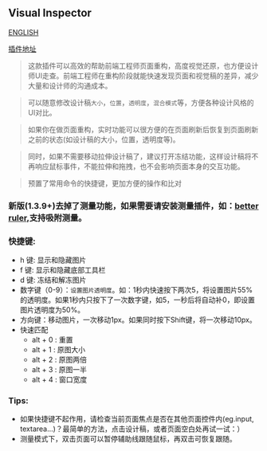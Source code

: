 ## Visual Inspector
[ENGLISH](https://github.com/gp5251/visual_inspector/blob/master/README.en.md)

[插件地址](https://chrome.google.com/webstore/detail/visual-inspector%E5%89%8D%E7%AB%AF%E9%87%8D%E6%9E%84%20%E8%A7%86%E8%A7%89%E8%B5%B0%E6%9F%A5/jgimcbonbekgeahallgcmiibdidjeeim)

> 这款插件可以高效的帮助前端工程师页面重构，高度视觉还原，也方便设计师UI走查。前端工程师在重构阶段就能快速发现页面和视觉稿的差异，减少大量和设计师的沟通成本。

> 可以随意修改设计稿`大小`，`位置`，`透明度`，`混合模式`等，方便各种设计风格的UI对比。

> 如果你在做页面重构，实时功能可以很方便的在页面刷新后恢复到页面刷新之前的状态(如设计稿的大小，位置，透明度等)。

> 同时，如果不需要移动拉伸设计稿了，建议打开冻结功能，这样设计稿将不再响应鼠标事件，不能拉伸和拖拽，也不会影响页面本身的交互功能。

> 预置了常用命令的快捷键，更加方便的操作和比对

### 新版(1.3.9+)去掉了测量功能，如果需要请安装测量插件，如：[better ruler](https://chrome.google.com/webstore/detail/better-ruler/ilcnadaaninblgbekoaihdhoiecaflie),支持吸附测量。

### 快捷键:

- h 键: 显示和隐藏图片
- f 键: 显示和隐藏底部工具栏
- d 键: 冻结和解冻图片
- 数字键（0-9）：`设置图片透明度`。如：1秒内快速按下两次5，将设置图片55%的透明度。如果1秒内只按下了一次数字键，如5，一秒后将自动补0，即设置图片透明度为50%。
- 方向键：移动图片，一次移动1px。如果同时按下Shift键，将一次移动10px。
- 快速匹配
    - alt + 0 : 重置
    - alt + 1 : 原图大小
    - alt + 2 : 原图两倍
    - alt + 3 : 原图一半
    - alt + 4 : 窗口宽度

### Tips: 
- 如果快捷键不起作用，请检查当前页面焦点是否在其他页面控件内(eg.input, textarea...)？最简单的方法，点击设计稿，或者页面空白处再试一试：）
- 测量模式下，双击页面可以暂停辅助线跟随鼠标，再双击可恢复跟随。

